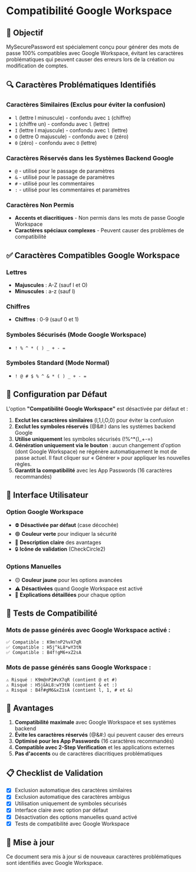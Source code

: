 # Compatibilité Google Workspace

## 🎯 Objectif

MySecurePassword est spécialement conçu pour générer des mots de passe 100% compatibles avec Google Workspace, évitant les caractères problématiques qui peuvent causer des erreurs lors de la création ou modification de comptes.

## 🔍 Caractères Problématiques Identifiés

### Caractères Similaires (Exclus pour éviter la confusion)

- `l` (lettre l minuscule) - confondu avec `1` (chiffre)
- `1` (chiffre un) - confondu avec `l` (lettre)
- `I` (lettre I majuscule) - confondu avec `l` (lettre)
- `O` (lettre O majuscule) - confondu avec `0` (zéro)
- `0` (zéro) - confondu avec `O` (lettre)

### Caractères Réservés dans les Systèmes Backend Google

- `@` - utilisé pour le passage de paramètres
- `&` - utilisé pour le passage de paramètres
- `#` - utilisé pour les commentaires
- `:` - utilisé pour les commentaires et paramètres

### Caractères Non Permis

- **Accents et diacritiques** - Non permis dans les mots de passe Google Workspace
- **Caractères spéciaux complexes** - Peuvent causer des problèmes de compatibilité

## ✅ Caractères Compatibles Google Workspace

### Lettres

- **Majuscules** : A-Z (sauf I et O)
- **Minuscules** : a-z (sauf l)

### Chiffres

- **Chiffres** : 0-9 (sauf 0 et 1)

### Symboles Sécurisés (Mode Google Workspace)

- `! % ^ * ( ) _ + - =`

### Symboles Standard (Mode Normal)

- `! @ # $ % ^ & * ( ) _ + - =`

## 🔧 Configuration par Défaut

L'option **"Compatibilité Google Workspace"** est désactivée par défaut et :

1. **Exclut les caractères similaires** (l,1,I,O,0) pour éviter la confusion
2. **Exclut les symboles réservés** (@&#:) dans les systèmes backend Google
3. **Utilise uniquement** les symboles sécurisés (!%^\*()\_+-=)
4. **Génération uniquement via le bouton** : aucun changement d'option (dont Google Workspace) ne régénère automatiquement le mot de passe actuel. Il faut cliquer sur « Générer » pour appliquer les nouvelles règles.
5. **Garantit la compatibilité** avec les App Passwords (16 caractères recommandés)

## 🎨 Interface Utilisateur

### Option Google Workspace

- ⛔ **Désactivée par défaut** (case décochée)
- 🟢 **Couleur verte** pour indiquer la sécurité
- 📝 **Description claire** des avantages
- 🔒 **Icône de validation** (CheckCircle2)

### Options Manuelles

- 🟡 **Couleur jaune** pour les options avancées
- ⚠️ **Désactivées** quand Google Workspace est activé
- 📖 **Explications détaillées** pour chaque option

## 🧪 Tests de Compatibilité

### Mots de passe générés avec Google Workspace activé :

```
✅ Compatible : K9m!nP2%vX7qR
✅ Compatible : H5j^kL8*wY3tN
✅ Compatible : B4f!gM6+xZ2sA
```

### Mots de passe générés sans Google Workspace :

```
⚠️ Risqué : K9m@nP2#vX7qR (contient @ et #)
⚠️ Risqué : H5j&kL8:wY3tN (contient & et :)
⚠️ Risqué : B4f#gM6&xZ1sA (contient l, 1, # et &)
```

## 🚀 Avantages

1. **Compatibilité maximale** avec Google Workspace et ses systèmes backend
2. **Évite les caractères réservés** (@&#:) qui peuvent causer des erreurs
3. **Optimisé pour les App Passwords** (16 caractères recommandés)
4. **Compatible avec 2-Step Verification** et les applications externes
5. **Pas d'accents** ou de caractères diacritiques problématiques

## 📋 Checklist de Validation

- [x] Exclusion automatique des caractères similaires
- [x] Exclusion automatique des caractères ambigus
- [x] Utilisation uniquement de symboles sécurisés
- [x] Interface claire avec option par défaut
- [x] Désactivation des options manuelles quand activé
- [x] Tests de compatibilité avec Google Workspace

## 🔄 Mise à jour

Ce document sera mis à jour si de nouveaux caractères problématiques sont identifiés avec Google Workspace.
